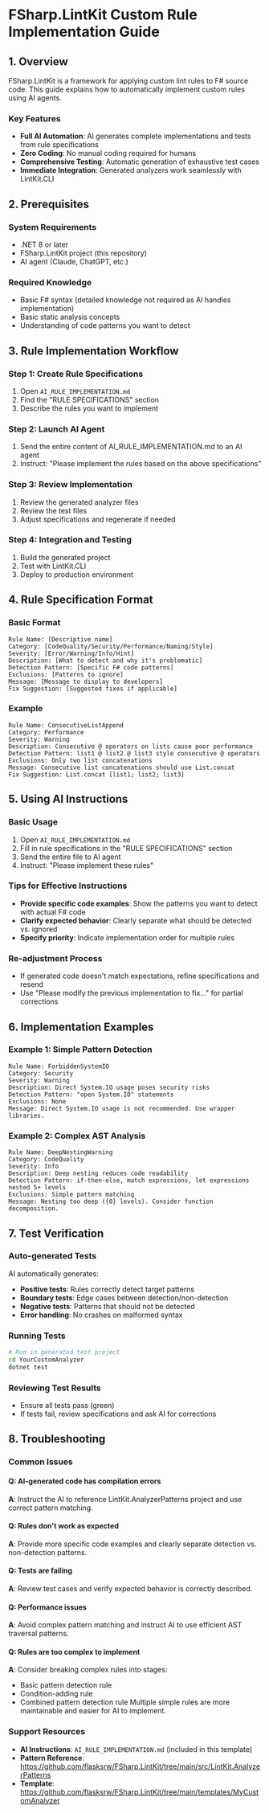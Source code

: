 # FSharp.LintKit Custom Rule Implementation Guide

## 1. Overview

FSharp.LintKit is a framework for applying custom lint rules to F# source code. This guide explains how to automatically implement custom rules using AI agents.

### Key Features
- **Full AI Automation**: AI generates complete implementations and tests from rule specifications
- **Zero Coding**: No manual coding required for humans
- **Comprehensive Testing**: Automatic generation of exhaustive test cases
- **Immediate Integration**: Generated analyzers work seamlessly with LintKit.CLI

## 2. Prerequisites

### System Requirements
- .NET 8 or later
- FSharp.LintKit project (this repository)
- AI agent (Claude, ChatGPT, etc.)

### Required Knowledge
- Basic F# syntax (detailed knowledge not required as AI handles implementation)
- Basic static analysis concepts
- Understanding of code patterns you want to detect

## 3. Rule Implementation Workflow

### Step 1: Create Rule Specifications
1. Open `AI_RULE_IMPLEMENTATION.md`
2. Find the "RULE SPECIFICATIONS" section
3. Describe the rules you want to implement

### Step 2: Launch AI Agent
1. Send the entire content of AI_RULE_IMPLEMENTATION.md to an AI agent
2. Instruct: "Please implement the rules based on the above specifications"

### Step 3: Review Implementation
1. Review the generated analyzer files
2. Review the test files
3. Adjust specifications and regenerate if needed

### Step 4: Integration and Testing
1. Build the generated project
2. Test with LintKit.CLI
3. Deploy to production environment

## 4. Rule Specification Format

### Basic Format
```
Rule Name: [Descriptive name]
Category: [CodeQuality/Security/Performance/Naming/Style]
Severity: [Error/Warning/Info/Hint]
Description: [What to detect and why it's problematic]
Detection Pattern: [Specific F# code patterns]
Exclusions: [Patterns to ignore]
Message: [Message to display to developers]
Fix Suggestion: [Suggested fixes if applicable]
```

### Example
```
Rule Name: ConsecutiveListAppend
Category: Performance
Severity: Warning
Description: Consecutive @ operators on lists cause poor performance
Detection Pattern: list1 @ list2 @ list3 style consecutive @ operators
Exclusions: Only two list concatenations
Message: Consecutive list concatenations should use List.concat
Fix Suggestion: List.concat [list1; list2; list3]
```

## 5. Using AI Instructions

### Basic Usage
1. Open `AI_RULE_IMPLEMENTATION.md`
2. Fill in rule specifications in the "RULE SPECIFICATIONS" section
3. Send the entire file to AI agent
4. Instruct: "Please implement these rules"

### Tips for Effective Instructions
- **Provide specific code examples**: Show the patterns you want to detect with actual F# code
- **Clarify expected behavior**: Clearly separate what should be detected vs. ignored
- **Specify priority**: Indicate implementation order for multiple rules

### Re-adjustment Process
- If generated code doesn't match expectations, refine specifications and resend
- Use "Please modify the previous implementation to fix..." for partial corrections

## 6. Implementation Examples

### Example 1: Simple Pattern Detection
```
Rule Name: ForbiddenSystemIO
Category: Security
Severity: Warning
Description: Direct System.IO usage poses security risks
Detection Pattern: "open System.IO" statements
Exclusions: None
Message: Direct System.IO usage is not recommended. Use wrapper libraries.
```

### Example 2: Complex AST Analysis
```
Rule Name: DeepNestingWarning
Category: CodeQuality
Severity: Info
Description: Deep nesting reduces code readability
Detection Pattern: if-then-else, match expressions, let expressions nested 5+ levels
Exclusions: Simple pattern matching
Message: Nesting too deep ({0} levels). Consider function decomposition.
```

## 7. Test Verification

### Auto-generated Tests
AI automatically generates:
- **Positive tests**: Rules correctly detect target patterns
- **Boundary tests**: Edge cases between detection/non-detection
- **Negative tests**: Patterns that should not be detected
- **Error handling**: No crashes on malformed syntax

### Running Tests
```bash
# Run in generated test project
cd YourCustomAnalyzer
dotnet test
```

### Reviewing Test Results
- Ensure all tests pass (green)
- If tests fail, review specifications and ask AI for corrections

## 8. Troubleshooting

### Common Issues

#### Q: AI-generated code has compilation errors
**A**: Instruct the AI to reference LintKit.AnalyzerPatterns project and use correct pattern matching.

#### Q: Rules don't work as expected
**A**: Provide more specific code examples and clearly separate detection vs. non-detection patterns.

#### Q: Tests are failing
**A**: Review test cases and verify expected behavior is correctly described.

#### Q: Performance issues
**A**: Avoid complex pattern matching and instruct AI to use efficient AST traversal patterns.

#### Q: Rules are too complex to implement
**A**: Consider breaking complex rules into stages:
- Basic pattern detection rule
- Condition-adding rule
- Combined pattern detection rule
Multiple simple rules are more maintainable and easier for AI to implement.

### Support Resources
- **AI Instructions**: `AI_RULE_IMPLEMENTATION.md` (included in this template)
- **Pattern Reference**: https://github.com/flasksrw/FSharp.LintKit/tree/main/src/LintKit.AnalyzerPatterns
- **Template**: https://github.com/flasksrw/FSharp.LintKit/tree/main/templates/MyCustomAnalyzer